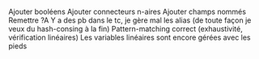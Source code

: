 Ajouter booléens
Ajouter connecteurs n-aires
Ajouter champs nommés
Remettre ?A
Y a des pb dans le tc, je gère mal les alias
(de toute façon je veux du hash-consing à la fin)
Pattern-matching correct (exhaustivité, vérification linéaires)
Les variables linéaires sont encore gérées avec les pieds